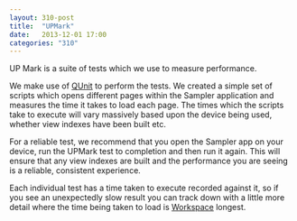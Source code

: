 ```yaml
---
layout: 310-post
title:  "UPMark"
date:   2013-12-01 17:00
categories: "310"
---
```


UP Mark is a suite of tests which we use to measure performance.

We make use of [QUnit](http://qunitjs.com) to perform the tests. We created a simple set of scripts which opens different pages within the Sampler application and measures the time it takes to load each page. The times which the scripts take to execute will vary massively based upon the device being used, whether view indexes have been built etc.

For a reliable test, we recommend that you open the Sampler app on your device, run the UPMark test to completion and then run it again. This will ensure that any view indexes are built and the performance you are seeing is a reliable, consistent experience.

Each individual test has a time taken to execute recorded against it, so if you see an unexpectedly slow result you can track down with a little more detail where the time being taken to load is <a href="{{ site.baseurl }}/300/UnpWorkspace.html">Workspace</a>
longest.